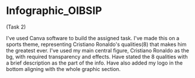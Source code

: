 # Infographic_OIBSIP
(Task 2)

I've used Canva software to build the assigned task.
I've made this on a sports theme, representing Cristiano Ronaldo's qualities(8) that makes him the greatest ever.
I've used my main central figure, Cristiano Ronaldo as the bg, with required transparency and effects.
Have stated the 8 qualities with a brief description as the part of the info.
Have also added my logo in the bottom aligning with the whole graphic section.
